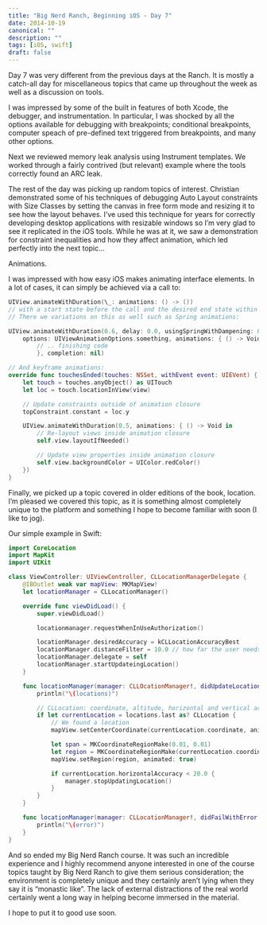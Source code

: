 ```yaml
---
title: "Big Nerd Ranch, Beginning iOS - Day 7"
date: 2014-10-19
canonical: ""
description: ""
tags: [iOS, swift]
draft: false
---
```

Day 7 was very different from the previous days at the Ranch. It is mostly a catch-all day for miscellaneous topics that came up throughout the week as well as a discussion on tools.

<!--more-->

I was impressed by some of the built in features of both Xcode, the debugger, and instrumentation. In particular, I was shocked by all the options available for debugging with breakpoints; conditional breakpoints, computer speach of pre-defined text triggered from breakpoints, and many other options.

Next we reviewed memory leak analysis using Instrument templates. We worked through a fairly contrived (but relevant) example where the tools correctly found an ARC leak.

The rest of the day was picking up random topics of interest. Christian demonstrated some of his techniques of debugging Auto Layout constraints with Size Classes by setting the canvas in free form mode and resizing it to see how the layout behaves. I’ve used this technique for years for correctly developing desktop applications with resizable windows so I’m very glad to see it replicated in the iOS tools. While he was at it, we saw a demonstration for constraint inequalities and how they affect animation, which led perfectly into the next topic…

Animations.

I was impressed with how easy iOS makes animating interface elements. In a lot of cases, it can simply be achieved via a call to:

```swift
UIView.animateWithDuration(\_: animations: () -> ())
// with a start state before the call and the desired end state within the closure.
// There we variations on this as well such as Spring animations:

UIView.animateWithDuration(0.6, delay: 0.0, usingSpringWithDampening: 0.2, initialSpringVelocity: 0.0,
    options: UIViewAnimationOptions.something, animations: { () -> Void in
        // .. finishing code
        }, completion: nil)

// And keyframe animations:
override func touchesEnded(touches: NSSet, withEvent event: UIEVent) {
    let touch = touches.anyObject() as UITouch
    let loc = touch.locationInView(view)

    // Update constraints outside of animation closure
    topConstraint.constant = loc.y

    UIView.animateWithDuration(0.5, animations: { () -> Void in
        // Re-layout views inside animation closure
        self.view.layoutIfNeeded()

        // Update view properties inside animation closure
        self.view.backgroundColor = UIColor.redColor()
    })
}
```

Finally, we picked up a topic covered in older editions of the book, location. I’m pleased we covered this topic, as it is something almost completely unique to the platform and something I hope to become familiar with soon (I like to jog).

Our simple example in Swift:
```swift
import CoreLocation
import MapKit
import UIKit

class ViewController: UIViewController, CLLocationManagerDelegate {
    @IBOutlet weak var mapView: MKMapView!
    let locationManager = CLLocationManager()

    override func viewDidLoad() {
        super.viewDidLoad()

        locationmanager.requestWhenInUseAuthorization()

        locationManager.desiredAccuracy = kCLLocationAccuracyBest
        locationManager.distanceFilter = 10.0 // how far the user needs to move before you get updates
        locationManager.delegate = self
        locationManager.startUpdateingLocation()
    }

    func locationManager(manager: CLLOcationManager!, didUpdateLocations locations: [AnyObject]!) {
        println("\(locations)")

        // CLLocation: coordinate, altitude, horizontal and vertical accuracy
        if let currentLocation = locations.last as? CLLocation {
            // We found a location
            mapView.setCenterCoordinate(currentLocation.coordinate, animated: true)

            let span = MKCoordinateRegionMake(0.01, 0.01)
            let region = MKCoordinateRegionMake(currentLocation.coordinate, span)
            mapView.setRegion(region, animated: true)

            if currentLocation.horizontalAccuracy < 20.0 {
                manager.stopUpdatingLocation()
            }
        }
    }

    func locationManager(manager: CLLocationManager!, didFailWithError error: NSError!) {
        println("\(error)")
    }
}
```

And so ended my Big Nerd Ranch course. It was such an incredible experience and I highly recommend anyone interested in one of the course topics taught by Big Nerd Ranch to give them serious consideration; the environment is completely unique and they certainly aren’t lying when they say it is “monastic like”. The lack of external distractions of the real world certainly went a long way in helping become immersed in the material.

I hope to put it to good use soon.
